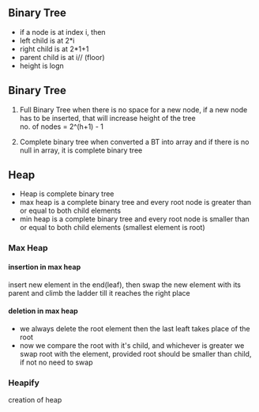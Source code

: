 ## Binary Tree
* if a node is at index i, then
* left child is at 2*i
* right child is at 2*1+1
* parent child is at i// (floor)
* height is logn

## Binary Tree

1. Full Binary Tree
when there is no space for a new node, if a new node has to be inserted, that will increase height of the tree  
no. of nodes = 2^(h+1) - 1

2. Complete binary tree
when converted a BT into array and if there is no null in array, it is complete binary tree

## Heap
* Heap is complete binary tree
* max heap is a complete binary tree and every root node is greater than or equal to both child elements
* min heap is a complete binary tree and every root node is smaller than or equal to both child elements (smallest element is root)

### Max Heap

#### insertion in max heap
insert new element in the end(leaf), then swap the new element with its parent and climb the ladder till it reaches the right place

#### deletion in max heap
* we always delete the root element then the last leaft takes place of the root
* now we compare the root with it's child, and whichever is greater we swap root with the element, provided root should be smaller than child, if not no need to swap

### Heapify

creation of heap